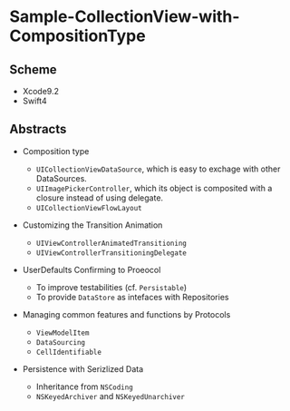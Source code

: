 # Sample-CollectionView-with-CompositionType


## Scheme

* Xcode9.2
* Swift4

## Abstracts

* Composition type
  * `UICollectionViewDataSource`, which is easy to exchage with other DataSources.
  * `UIImagePickerController`, which its object is composited with a closure instead of using delegate. 
  * `UICollectionViewFlowLayout`
  
* Customizing the Transition Animation
  * `UIViewControllerAnimatedTransitioning`
  * `UIViewControllerTransitioningDelegate`

* UserDefaults Confirming to Proeocol
  * To improve testabilities (cf. `Persistable`)
  * To provide `DataStore` as intefaces with Repositories

* Managing common features and functions by Protocols
  * `ViewModelItem`
  * `DataSourcing`
  * `CellIdentifiable`
  
* Persistence with Serizlized Data
  * Inheritance from `NSCoding`
  * `NSKeyedArchiver` and `NSKeyedUnarchiver`
